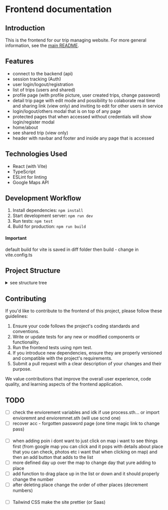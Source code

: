 # Frontend documentation

## Introduction

This is the frontend for our trip managing website. For more general information, see the [main README](../README.md).


## Features
 - connect to the backend (api)
 - session tracking (Auth)
 - user login/logout/registration
 - list of trips (users and shared)
 - profile page (with profile picture, user created trips, change password)
 - detail trip page with edit mode and possibility to colaborate real time and sharing link (view only) and inviting to edit for other users in service
 - login/logout/others modal that is on top of any page
 - protected pages that when accessed without credentials will show login/register modal
 - home/about
 - see shared trip (view only)
 - header with navbar and footer and inside any page that is accessed


## Technologies Used

- React (with Vite)
- TypeScript
- ESLint for linting
- Google Maps API

## Development Workflow

1. Install dependencies: `npm install`
2. Start development server: `npm run dev`
3. Run tests: `npm test`
4. Build for production: `npm run build`

#### Important
default build for vite is saved in diff folder then build - change in vite.config.ts

## Project Structure

<details>
<summary>see structure tree</summary>

```bash
my-fullstack-app/
├── backend/
│   ├── Dockerfile
│   ├── Dockerfile.socketio
│   └── ...
├── frontend/
│   ├── .env
│   ├── .eslintrc.cjs
│   ├── index.html
│   ├── package-lock.json
│   ├── package.json
│   ├── tsconfig.json
│   ├── tsconfig.node.json
│   ├── vite.config.ts
│   ├── build/
│   │   ├── ...
│   │   └── ...
│   ├── node_modules/
│   │   ├── ...
│   │   └── ...
│   ├── public/
│   │   ├── index.html         # should be here but its not
│   │   └── ...
│   └─── src/
│       ├── App.js
│       ├── index.css
│       ├── main.tsx
│       ├── types.ts
│       ├── vite-env.d.ts
│       ├── assets/             # website assets - can be in public
│       │   ├── ...
│       │   └── buy.json
│       ├── components/
│       │   ├── CreateTripForm.tsx
│       │   ├── Footer.tsx
│       │   ├── Header.tsx
│       │   ├── LoginForm.tsx
│       │   ├── Map.tsx
│       │   ├── Modal.tsx
│       │   ├── Product.tsx
│       │   ├── ProtectedRoute.tsx
│       │   ├── RecoveryPasswordForm.tsx
│       │   ├── ShareTrip.tsx
│       │   ├── SingUpForm.tsx
│       │   └── TripList.tsx
│       ├── config/
│       │   └── enviorement.ts
│       ├── context/
│       │   ├── AuthContext.tsx
│       │   ├── TripContext.tsx  # delete
│       │   └── ModalContext.tsx
│       ├── hooks/
│       │   ├── useAuth.ts
│       │   └── useModal.ts           
│       ├── layouts/
│       │   └── LandingPageLayout.tsx           
│       ├── pages/
│       │   ├── About.tsx
│       │   ├── Home.tsx
│       │   ├── MainFunction.tsx
│       │   ├── Profile.tsx
│       │   ├── SharedTripView.tsx
│       │   ├── TripDetail.tsx
│       │   ├── TripListPage.tsx
│       │   └── VerifyEmail.tsx            
│       ├── services/
│       │   └── api.ts          
│       ├── style/              # there is not much, it will be all changed
│       │   ├── ...
│       │   ├── All.css
│       │   ├── Fototer.css
│       │   └── Modal.css 
│       └── utils/
│           └── imageUtils.ts
├── docker-compose.yml
└── ...
```

#### Key takes:
 - build swapped from deafult dir to build
 - custom hooks: useAuth(AuthContext) and useModal(ModalContext)
 - services/api connection to the backend
 - layouts/LandingPageLayout main layout for website
 - comopnents/ProtectedRoute to hide protected routes
 - config/enviorement enviorement variables
</details>

## Contributing

If you'd like to contribute to the frontend of this project, please follow these guidelines:

1. Ensure your code follows the project's coding standards and conventions.
2. Write or update tests for any new or modified components or functionality.
3. Run the frontend tests using npm test.
4. If you introduce new dependencies, ensure they are properly versioned and compatible with the project's requirements.
5. Submit a pull request with a clear description of your changes and their purpose.

We value contributions that improve the overall user experience, code quality, and learning aspects of the frontend application.

## TODO 
 - [ ] check the enviorement variables and idk if use process.sth... or import envioremnt and envioremnet.sth (will use scnd one)
 - [ ] recover acc - forgotten password page (one time magic link to change pass)
####
 - [ ] when adding poin i dont want to just click on map i want to see things first (from google map you can click and it pops with details about place that you can check, photos etc i want that when clicking on map) and then an add button that adds to the list
 - [ ] more defined day up over the map to change day that yure adding to place
 - [ ] add function to drag place up in the list or down and it should properly change the number
 - [ ] after deleting place change the order of other places (decrement numbers)
####
 - [ ] Tailwind CSS make the site prettier  (or Saas)
